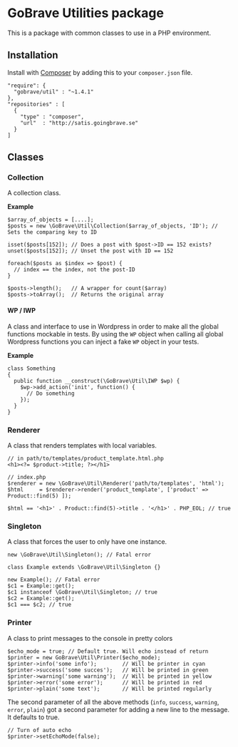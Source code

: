 # GoBrave Utilities package

This is a package with common classes to use in a PHP environment. 

## Installation

Install with [Composer](http://getcomposer.org) by adding this to your `composer.json` file.

    "require": {
      "gobrave/util" : "~1.4.1"
    },
    "repositories" : [
      {
        "type" : "composer",
        "url"  : "http://satis.goingbrave.se"
      }
    ]

## Classes

### Collection

A collection class.

**Example**

    $array_of_objects = [....];
    $posts = new \GoBrave\Util\Collection($array_of_objects, 'ID'); // Sets the comparing key to ID

    isset($posts[152]); // Does a post with $post->ID == 152 exists?
    unset($posts[152]); // Unset the post with ID == 152

    foreach($posts as $index => $post) {
      // index == the index, not the post-ID
    }

    $posts->length();   // A wrapper for count($array)
    $posts->toArray();  // Returns the original array

#### WP / IWP
A class and interface to use in Wordpress in order to make all the global functions mockable in tests. By using the `WP` object when calling all global Wordpress functions you can inject a fake `WP` object in your tests.

**Example**

    class Something
    {
      public function __construct(\GoBrave\Util\IWP $wp) {
        $wp->add_action('init', function() {
          // Do something
        });
      }
    }

### Renderer

A class that renders templates with local variables.

    // in path/to/templates/product_template.html.php
    <h1><?= $product->title; ?></h1>

    // index.php
    $renderer = new \GoBrave\Util\Renderer('path/to/templates', 'html');
    $html     = $renderer->render('product_template', ['product' => Product::find(5) ]);

    $html == '<h1>' . Product::find(5)->title . '</h1>' . PHP_EOL; // true

### Singleton

A class that forces the user to only have one instance.

    new \GoBrave\Util\Singleton(); // Fatal error

    class Example extends \GoBrave\Util\Singleton {}

    new Example(); // Fatal error
    $c1 = Example::get();
    $c1 instanceof \GoBrave\Util\Singleton; // true
    $c2 = Example::get();
    $c1 === $c2; // true

### Printer

A class to print messages to the console in pretty colors

    $echo_mode = true; // Default true. Will echo instead of return
    $printer = new GoBrave\Util\Printer($echo_mode);
    $printer->info('some info');        // Will be printer in cyan
    $printer->success('some succes');   // Will be printed in green
    $printer->warning('some warning');  // Will be printed in yellow
    $printer->error('some error');      // Will be printed in red
    $printer->plain('some text');       // Will be printed regularly

The second parameter of all the above methods (`info`, `success`, `warning`, `error`, `plain`) got a second parameter for adding a new line to the message. It defaults to true.

    // Turn of auto echo
    $printer->setEchoMode(false);

